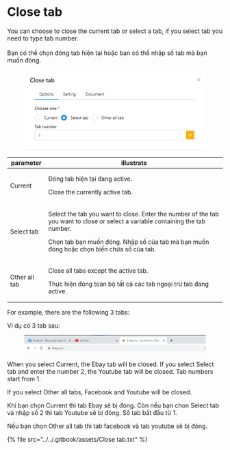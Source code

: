 # Close tab

You can choose to close the current tab or select a tab, if you select tab you need to type tab number.\
\
Bạn có thể chọn đóng tab hiện tại hoặc bạn có thể nhập số tab mà bạn muốn đóng.

<figure><img src="../../.gitbook/assets/image (2) (1) (1) (1) (1).png" alt=""><figcaption></figcaption></figure>

| parameter     | illustrate                                                                                                                                                                                                                                            |
| ------------- | ----------------------------------------------------------------------------------------------------------------------------------------------------------------------------------------------------------------------------------------------------- |
| Current       | <p>Đóng tab hiện tại đang active.    </p><p> </p><p>Close the currently active tab.</p>                                                                                                                                                               |
| Select tab    | <p>Select the tab you want to close. Enter the number of the tab you want to close or select a variable containing the tab number.       </p><p> </p><p>Chọn tab bạn muốn đóng. Nhập số của tab mà bạn muốn đóng hoặc chọn biến chứa số của tab. </p> |
| Other all tab | <p>Close all tabs except the active tab.</p><p></p><p>Thực hiện đóng toàn bộ tất cả các tab ngoại trừ tab đang active.</p>                                                                                                                            |

For example, there are the following 3 tabs:

Ví dụ có 3 tab sau:

<figure><img src="../../.gitbook/assets/image (38).png" alt=""><figcaption></figcaption></figure>

When you select Current, the Ebay tab will be closed. If you select Select tab and enter the number 2, the Youtube tab will be closed. Tab numbers start from 1.&#x20;

If you select Other all tabs, Facebook  and Youtube will be closed.

Khi bạn chọn Current thì tab Ebay sẽ bị đóng. Còn nếu bạn chon Select tab và nhập số 2 thì tab Youtube sẽ bị đóng. Số tab bắt đầu từ 1.

Nếu bạn chọn Other all tab thì tab facebook và tab youtube sẽ bị đóng.

{% file src="../../.gitbook/assets/Close tab.txt" %}
